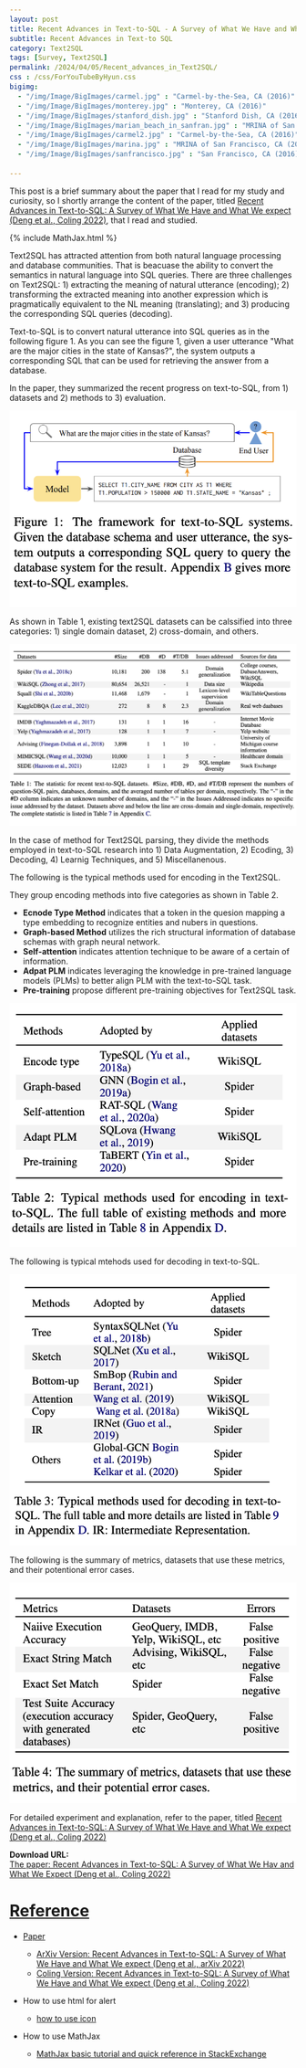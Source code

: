 ```yaml
---
layout: post
title: Recent Advances in Text-to-SQL - A Survey of What We Have and What We Expect
subtitle: Recent Advances in Text-to SQL
category: Text2SQL
tags: [Survey, Text2SQL]
permalink: /2024/04/05/Recent_advances_in_Text2SQL/
css : /css/ForYouTubeByHyun.css
bigimg: 
  - "/img/Image/BigImages/carmel.jpg" : "Carmel-by-the-Sea, CA (2016)"
  - "/img/Image/BigImages/monterey.jpg" : "Monterey, CA (2016)"
  - "/img/Image/BigImages/stanford_dish.jpg" : "Stanford Dish, CA (2016)"
  - "/img/Image/BigImages/marian_beach_in_sanfran.jpg" : "MRINA of San Francisco, CA (2016)"
  - "/img/Image/BigImages/carmel2.jpg" : "Carmel-by-the-Sea, CA (2016)"
  - "/img/Image/BigImages/marina.jpg" : "MRINA of San Francisco, CA (2016)"
  - "/img/Image/BigImages/sanfrancisco.jpg" : "San Francisco, CA (2016)"
  
---
```


This post is a brief summary about the paper that I read for my study and curiosity, so I shortly arrange the content of the paper, titled [Recent Advances in Text-to-SQL: A Survey of What We Have and What We expect (Deng et al., Coling 2022)](https://aclanthology.org/2022.coling-1.190/), that I read and studied. 

{% include MathJax.html %}

Text2SQL has attracted attention from both natural language processing and database communities. That is beacuase the ability to convert the semantics in natural language into SQL queries. There are three challenges on Text2SQL: 1) extracting the meaning of natural utterance (encoding); 2) transforming the extracted meaning into another expression which is pragmatically equivalent to the NL meaning (translating); and 3) producing the corresponding SQL queries (decoding).

Text-to-SQL is to convert natural utterance into SQL queries as in the following figure 1. As you can see the figure 1, given a user utterance "What are the major cities in the state of Kansas?", the system outputs a corresponding SQL that can be used for retrieving the answer from a database.

In the paper, they summarized the recent progress on text-to-SQL, from 1) datasets and 2) methods to 3) evaluation.

![Deng et al., Coling 2022](/img/Image/NaturalLanguageProcessing/Papers/Text2SQL/2024-04-05-Recent_advances_in_Text2SQL/Recent_text2SQL_advances_figure1.png)

As shown in Table 1, existing text2SQL datasets can be calssified into three categories: 1) single domain dataset, 2) cross-domain, and others.

![Deng et al., Coling 2022](/img/Image/NaturalLanguageProcessing/Papers/Text2SQL/2024-04-05-Recent_advances_in_Text2SQL/Recent_text2SQL_advances_table1.png)

In the case of method for Text2SQL parsing, they divide the methods employed in text-to-SQL research into 1) Data Augmentation, 2) Ecoding, 3) Decoding, 4)  Learnig Techniques, and 5) Miscellanenous.

The following is the typical methods used for encoding in the Text2SQL.

They group encoding methods into five categories as shown in Table 2. 

 - **Ecnode Type Method** indicates that a token in the quesion mapping a type embedding to recognize entities and nubers in questions.
 - **Graph-based Method** utilizes the rich structural information of database schemas with graph neural network.
 - **Self-attention** indicates attention technique to be aware of a certain of information.
 - **Adpat PLM** indicates leveraging the knowledge in pre-trained language models (PLMs) to better align PLM with the text-to-SQL task.
 - **Pre-training** propose different pre-training objectives for Text2SQL task.
   
![Deng et al., Coling 2022](/img/Image/NaturalLanguageProcessing/Papers/Text2SQL/2024-04-05-Recent_advances_in_Text2SQL/Recent_text2SQL_advances_table2.png)

The following is typical mtehods used for decoding in text-to-SQL.

![Deng et al., Coling 2022](/img/Image/NaturalLanguageProcessing/Papers/Text2SQL/2024-04-05-Recent_advances_in_Text2SQL/Recent_text2SQL_advances_table3.png)

The following is the summary of metrics, datasets that use these metrics, and their potentional error cases.

![Deng et al., Coling 2022](/img/Image/NaturalLanguageProcessing/Papers/Text2SQL/2024-04-05-Recent_advances_in_Text2SQL/Recent_text2SQL_advances_table4.png)

For detailed experiment and explanation, refer to the paper, titled [Recent Advances in Text-to-SQL: A Survey of What We Have and What We expect (Deng et al., Coling 2022)](https://aclanthology.org/2022.coling-1.190/)

<div class="alert alert-success" role="alert"><i class="fa fa-paperclip fa-lg"></i> <b>Download URL: </b><br>
  <a href="https://aclanthology.org/2022.coling-1.190/">The paper: Recent Advances in Text-to-SQL: A Survey of What We Hav and What We Expect (Deng et al., Coling 2022)</div>

# Reference 

- Paper 
  - [ArXiv Version: Recent Advances in Text-to-SQL: A Survey of What We Have and What We expect (Deng et al., arXiv 2022)](https://arxiv.org/abs/2208.10099)
  - [Coling Version: Recent Advances in Text-to-SQL: A Survey of What We Have and What We expect (Deng et al., Coling 2022)](https://aclanthology.org/2022.coling-1.190/)
  
- How to use html for alert
  - [how to use icon](http://idratherbewriting.com/documentation-theme-jekyll/mydoc_icons.html)
 
- How to use MathJax 
  - [MathJax basic tutorial and quick reference in StackExchange](https://math.meta.stackexchange.com/questions/5020/mathjax-basic-tutorial-and-quick-reference)

